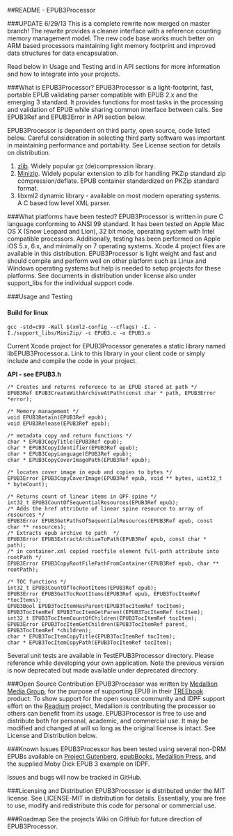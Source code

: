 ##README - EPUB3Processor

###UPDATE 6/29/13
This is a complete rewrite now merged on master branch! The rewrite provides a cleaner interface with a reference counting memory management model. The new code base works much better on ARM based processors maintaining light memory footprint and improved data structures for data encapsulation.

Read below in Usage and Testing and in API sections for more information and how to integrate into your projects.

###What is EPUB3Processor?
EPUB3Processor is a light-footprint, fast, portable EPUB validating parser compatible with EPUB 2.x and the emerging 3 standard. It provides functions for most tasks in the processing and validation of EPUB while sharing common interface between calls. See EPUB3Ref and EPUB3Error in API section below.

EPUB3Processor is dependent on third party, open source, code listed below. Careful consideration in selecting third party software was important in maintaining performance and portability. See License section for details on distribution.

1. [zlib](http://www.zlib.net/). Widely popular gz (de)compression library.
2. [Minizip](http://www.winimage.com/zLibDll/minizip.html). Widely popular extension to zlib for handling PKZip standard zip compression/deflate. EPUB container standardized on PKZip standard format.
3. libxml2 dynamic library - available on most modern operating systems. A C based low level XML parser.

###What platforms have been tested?
EPUB3Processor is written in pure C language conforming to ANSI 99 standard. It has been tested on Apple Mac OS X (Snow Leopard and Lion), 32 bit mode, operating system with Intel compatible processors. Additionally, testing has been performed on Apple iOS 5.x, 6.x, and  minimally on 7 operating systems. Xcode 4 project files are available in this distribution. EPUB3Processor is light weight and fast and should compile and perform well on other platform such as Linux and Windows operating systems but help is needed to setup projects for these platforms. See documents in distribution under license also under support_libs for the individual support code.

###Usage and Testing

#### Build for linux
``` shell
gcc -std=c99 -Wall $(xml2-config --cflags) -I. -I./support_libs/MiniZip/ -c EPUB3.c -o EPUB3.o
```


Current Xcode project for EPUB3Processor generates a static library named libEPUB3Processor.a. Link to this library in your client code or simply include and compile the code in your project.

**API - see EPUB3.h**

	/* Creates and returns reference to an EPUB stored at path */
	EPUB3Ref EPUB3CreateWithArchiveAtPath(const char * path, EPUB3Error *error);

	/* Memory management */
	void EPUB3Retain(EPUB3Ref epub);
	void EPUB3Release(EPUB3Ref epub);

	/* metadata copy and return functions */
	char * EPUB3CopyTitle(EPUB3Ref epub);
	char * EPUB3CopyIdentifier(EPUB3Ref epub);
	char * EPUB3CopyLanguage(EPUB3Ref epub);
	char * EPUB3CopyCoverImagePath(EPUB3Ref epub);

	/* locates cover image in epub and copies to bytes */
	EPUB3Error EPUB3CopyCoverImage(EPUB3Ref epub, void ** bytes, uint32_t * byteCount);
	
	/* Returns count of linear items in OPF spine */
	int32_t EPUB3CountOfSequentialResources(EPUB3Ref epub);
	/* Adds the href attribute of linear spine resource to array of resources */
	EPUB3Error EPUB3GetPathsOfSequentialResources(EPUB3Ref epub, const char ** resources);
	/* Extracts epub archive to path  */
	EPUB3Error EPUB3ExtractArchiveToPath(EPUB3Ref epub, const char * path);
	/* in container.xml copied rootfile element full-path attribute into rootPath */
	EPUB3Error EPUB3CopyRootFilePathFromContainer(EPUB3Ref epub, char ** rootPath);

	/* TOC functions */
	int32_t EPUB3CountOfTocRootItems(EPUB3Ref epub);
	EPUB3Error EPUB3GetTocRootItems(EPUB3Ref epub, EPUB3TocItemRef *tocItems);
	EPUB3Bool EPUB3TocItemHasParent(EPUB3TocItemRef tocItem);
	EPUB3TocItemRef EPUB3TocItemGetParent(EPUB3TocItemRef tocItem);
	int32_t EPUB3TocItemCountOfChildren(EPUB3TocItemRef tocItem);
	EPUB3Error EPUB3TocItemGetChildren(EPUB3TocItemRef parent, EPUB3TocItemRef *children);
	char * EPUB3TocItemCopyTitle(EPUB3TocItemRef tocItem);
	char * EPUB3TocItemCopyPath(EPUB3TocItemRef tocItem);

Several unit tests are available in TestEPUB3Processor directory. Please reference while developing your own application. Note the previous version is now deprecated but made available under deprecated directory.

###Open Source Contribution
EPUB3Processor was written by [Medallion Media Group](http://www.medallionmediagroup.com), for the purpose of supporting EPUB in their [TREEbook](http://www.thetreebook.com) product. To show support for the open source community and IDPF support effort on the [Readium](http://www.readium.org) project, Medallion is contributing the processor so others can benefit from its usage. EPUB3Processor is free to use and distribute both for personal, academic, and commercial use. It may be modified and changed at will so long as the original license is intact. See License and Distribution below.

###Known Issues
EPUB3Processor has been tested using several non-DRM EPUBs available on [Project Gutenberg](http://www.gutenberg.org/), [epubBooks](http://www.epubbooks.com/), [Medallion Press](http://www.medallionmediagroup.com), and the supplied Moby Dick EPUB 3 example on IDPF.

Issues and bugs will now be tracked in GitHub.

###Licensing and Distribution
EPUB3Processor is distributed under the MIT license. See LICENSE-MIT in distribution for details. Essentially, you are free to use, modify and redistribute this code for personal or commercial use.

###Roadmap
See the projects Wiki on GitHub for future direction of EPUB3Processor.

